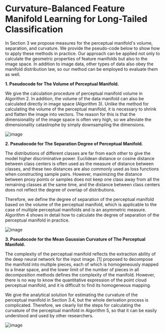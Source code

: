 # **Curvature-Balanced Feature Manifold Learning for Long-Tailed Classification**

In Section 3 we propose measures for the perceptual manifold's volume, separation, and curvature. We provide the pseudo-code below to show how to apply these methods in practice. Our approach can be applied not only to calculate the geometric properties of feature manifolds but also to the image space. In addition to image data, other types of data also obey the manifold distribution law, so our method can be employed to evaluate them as well.

**1. Pseudocode for The Volume of Perceptual Manifold.**

We give the calculation procedure of perceptual manifold volume in Algorithm 2. In addition, the volume of the data manifold can also be calculated directly in image space (Algorithm 3). Unlike the method for calculating the volume of the perceptual manifold, it is necessary to shrink and flatten the image into vectors. The reason for this is that the dimensionality of the image space is often very high, so we alleviate the dimensionality catastrophe by simply downsampling the dimensions.

![image](https://user-images.githubusercontent.com/31196857/199918189-f0702dd2-4dbb-4236-af64-a0ec206b57a6.png)

**2. Pseudocode for The Separation Degree of Perceptual Manifold.**

The distributions of different classes are far from each other to give the model higher discriminative power. Euclidean distance or cosine distance between class centers is often used as the measure of distance between classes, and these two distances are also commonly used as loss functions when constructing sample pairs. However, maximizing the distance between proxy points or samples does not keep one class away from all the remaining classes at the same time, and the distance between class centers does not reflect the degree of overlap of distributions.

Therefore, we define the degree of separation of the perceptual manifold based on the volume of the perceptual manifold, which is applicable to the case of multiple perceptual manifolds and is an asymmetric measure. Algorithm 4 shows in detail how to calculate the degree of separation of the perceptual manifold in practice. 

![image](https://user-images.githubusercontent.com/31196857/199918914-def07599-0f27-4c29-8e6d-29caf7473c8a.png)

**3. Pseudocode for the Mean Gaussian Curvature of The Perceptual Manifold.**

The complexity of the perceptual manifold reflects the extraction ability of the deep neural network for the input image. [1] proposed to decompose the manifold into multiple pieces, each of which is homogeneously mapped to a linear space, and the lower limit of the number of pieces in all decomposition methods defines the complexity of the manifold. However, there is no way to know the quantitative expression of the point cloud perceptual manifold, and it is difficult to find its homogeneous mapping. 

We give the analytical solution for estimating the curvature of the perceptual manifold in Section 3.4, but the whole derivation process is complicated. Therefore, we clearly list the steps for calculating the curvature of the perceptual manifold in Algorithm 5, so that it can be easily understood and used by other researchers.

![image](https://user-images.githubusercontent.com/31196857/199919448-ad36618f-bc52-4187-8fb8-3e4994523dbe.png)
